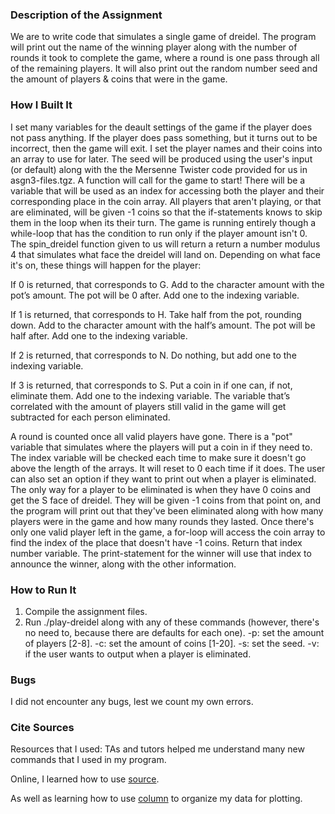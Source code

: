 ### Description of the Assignment

We are to write code that simulates a single game of dreidel.
The program will print out the name of the winning player along with the number of rounds it took to complete the game, where a
round is one pass through all of the remaining players. It will also print out the random number seed and the amount of players 
& coins that were in the game.


### How I Built It

I set many variables for the deault settings of the game if the player does not pass anything. If the player does pass something,
but it turns out to be incorrect, then the game will exit. I set the player names and their coins into an array to use for later.
The seed will be produced using the user's input (or default) along with the the Mersenne Twister code provided for us in 
asgn3-files.tgz. A function will call for the game to start! There will be a variable that will be used as an index for accessing
both the player and their corresponding place in the coin array. All players that aren't playing, or that are eliminated, will be
given -1 coins so that the if-statements knows to skip them in the loop when its their turn. The game is running entirely though a 
while-loop that has the condition to run only if the player amount isn't 0. The spin_dreidel function given to us will return a
return a number modulus 4 that simulates what face the dreidel will land on. Depending on what face it's on, these things will
happen for the player:

If 0 is returned, that corresponds to G. Add to the character amount with the pot’s amount. The pot will be 0 after. Add one to 
the indexing variable. 

If 1 is returned, that corresponds to H. Take half from the pot, rounding down. Add to the character amount with the half’s 
amount. The pot will be half after. Add one to the indexing variable. 

If 2 is returned, that corresponds to N. Do nothing, but add one to the indexing variable.

If 3 is returned, that corresponds to S. Put a coin in if one can, if not, eliminate them. Add one to the indexing variable. 
The variable that’s correlated with the amount of players still valid in the game will get subtracted for each person eliminated.

A round is counted once all valid players have gone. There is a "pot" variable that simulates where the players will put a coin in
if they need to. The index variable will be checked each time to make sure it doesn't go above the length of the arrays. It
will reset to 0 each time if it does.
The user can also set an option if they want to print out when a player is eliminated. The only way for a player to be eliminated
is when they have 0 coins and get the S face of dreidel. They will be given -1 coins from that point on, and the program will 
print out that they've been eliminated along with how many players were in the game and how many rounds they lasted.
Once there's only one valid player left in the game, a for-loop will access the coin array to find the index of the place that 
doesn't have -1 coins. Return that index number variable. The print-statement for the winner will use that index to announce the
winner, along with the other information.


### How to Run It

1. Compile the assignment files.
2. Run ./play-dreidel along with any of these commands (however, there's no need to, because there are defaults for each one).
-p: set the amount of players [2-8].
-c: set the amount of coins [1-20].
-s: set the seed.
-v: if the user wants to output when a player is eliminated.


### Bugs

I did not encounter any bugs, lest we count my own errors.


### Cite Sources

Resources that I used:
TAs and tutors helped me understand many new commands that I used in my program.

Online, I learned how to use [source](https://linuxize.com/post/bash-source-command/).

As well as learning how to use [column](https://man7.org/linux/man-pages/man1/column.1.html) to organize my data for plotting.


